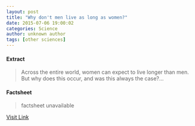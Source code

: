 ```yaml
---
layout: post
title: "Why don't men live as long as women?"
date: 2015-07-06 19:00:02
categories: Science
author: unknown author
tags: [other sciences]
---
```



#### Extract
>Across the entire world, women can expect to live longer than men. But why does this occur, and was this always the case?...

#### Factsheet
>factsheet unavailable

[Visit Link](http://phys.org/news355408796.html)


